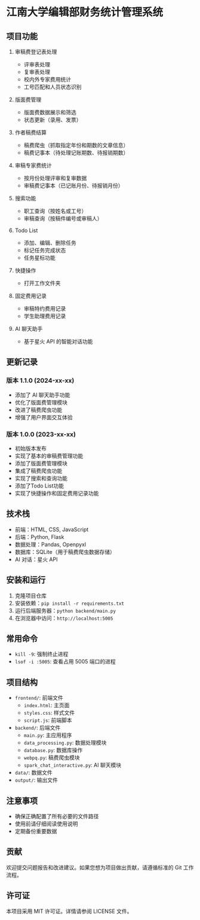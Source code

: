 # 江南大学编辑部财务统计管理系统

## 项目功能

1. 审稿费登记表处理
   - 评审表处理
   - 复审表处理
   - 校内外专家费用统计
   - 工号匹配和人员状态识别

2. 版面费管理
   - 版面费数据展示和筛选
   - 状态更新（录用、发票）

3. 作者稿费结算
   - 稿费爬虫（抓取指定年份和期数的文章信息）
   - 稿费记事本（待处理记账期数、待报销期数）

4. 审稿专家费统计
   - 按月份处理评审和复审数据
   - 审稿费记事本（已记账月份、待报销月份）

5. 搜索功能
   - 职工查询（按姓名或工号）
   - 审稿查询（按稿件编号或审稿人）

6. Todo List
   - 添加、编辑、删除任务
   - 标记任务完成状态
   - 任务星标功能

7. 快捷操作
   - 打开工作文件夹

8. 固定费用记录
   - 审稿特约费用记录
   - 学生助理费用记录

9. AI 聊天助手
   - 基于星火 API 的智能对话功能

## 更新记录

### 版本 1.1.0 (2024-xx-xx)

- 添加了 AI 聊天助手功能
- 优化了版面费管理模块
- 改进了稿费爬虫功能
- 增强了用户界面交互体验

### 版本 1.0.0 (2023-xx-xx)

- 初始版本发布
- 实现了基本的审稿费管理功能
- 添加了版面费管理模块
- 集成了稿费爬虫功能
- 实现了搜索和查询功能
- 添加了Todo List功能
- 实现了快捷操作和固定费用记录功能

## 技术栈

- 前端：HTML, CSS, JavaScript
- 后端：Python, Flask
- 数据处理：Pandas, Openpyxl
- 数据库：SQLite（用于稿费爬虫数据存储）
- AI 对话：星火 API

## 安装和运行

1. 克隆项目仓库
2. 安装依赖：`pip install -r requirements.txt`
3. 运行后端服务器：`python backend/main.py`
4. 在浏览器中访问：`http://localhost:5005`

## 常用命令

- `kill -9`: 强制终止进程
- `lsof -i :5005`: 查看占用 5005 端口的进程

## 项目结构

- `frontend/`: 前端文件
  - `index.html`: 主页面
  - `styles.css`: 样式文件
  - `script.js`: 前端脚本
- `backend/`: 后端文件
  - `main.py`: 主应用程序
  - `data_processing.py`: 数据处理模块
  - `database.py`: 数据库操作
  - `webpq.py`: 稿费爬虫模块
  - `spark_chat_interactive.py`: AI 聊天模块
- `data/`: 数据文件
- `output/`: 输出文件

## 注意事项

- 确保正确配置了所有必要的文件路径
- 使用前请仔细阅读使用说明
- 定期备份重要数据

## 贡献

欢迎提交问题报告和改进建议。如果您想为项目做出贡献，请遵循标准的 Git 工作流程。

## 许可证

本项目采用 MIT 许可证。详情请参阅 LICENSE 文件。
